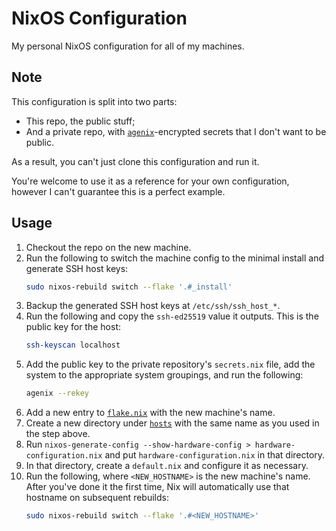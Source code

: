 # NixOS Configuration
My personal NixOS configuration for all of my machines.

## Note
This configuration is split into two parts:
- This repo, the public stuff;
- And a private repo, with [`agenix`](https://github.com/ryantm/agenix)-encrypted secrets that I don't want to be public.

As a result, you can't just clone this configuration and run it.

You're welcome to use it as a reference for your own configuration, however I can't guarantee this is a perfect example.

## Usage
1. Checkout the repo on the new machine.
2. Run the following to switch the machine config to the minimal install and generate SSH host keys:
	```bash
	sudo nixos-rebuild switch --flake '.#_install'
	```
3. Backup the generated SSH host keys at `/etc/ssh/ssh_host_*`.
4. Run the following and copy the `ssh-ed25519` value it outputs. This is the public key for the host:
	```bash
	ssh-keyscan localhost
	```
5. Add the public key to the private repository's `secrets.nix` file, add the system to the appropriate system
  groupings, and run the following:
	```bash
	agenix --rekey
	```
6. Add a new entry to [`flake.nix`](/flake.nix) with the new machine's name.
7. Create a new directory under [`hosts`](/hosts) with the same name as you used in the step above.
8. Run `nixos-generate-config --show-hardware-config > hardware-configuration.nix` and
  put `hardware-configuration.nix` in that directory.
9. In that directory, create a `default.nix` and configure it as necessary.
10. Run the following, where `<NEW_HOSTNAME>` is the new machine's name. After you've done it the first time,
  Nix will automatically use that hostname on subsequent rebuilds:
    ```bash
	sudo nixos-rebuild switch --flake '.#<NEW_HOSTNAME>'
	```
